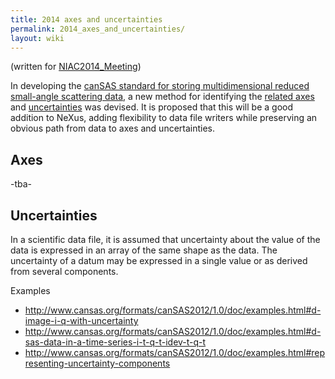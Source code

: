 ```yaml
---
title: 2014 axes and uncertainties
permalink: 2014_axes_and_uncertainties/
layout: wiki
---
```


(written for [NIAC2014\_Meeting](NIAC2014_Meeting "wikilink"))

In developing the [canSAS standard for storing multidimensional reduced
small-angle scattering
data](http://www.cansas.org/formats/canSAS2012/1.0/doc/), a new method
for identifying the [related
axes](http://www.cansas.org/formats/canSAS2012/1.0/doc/implementation.html#algorithm-to-identify-values-given-a-set-of-indices-on-the-i-data)
and
[uncertainties](http://www.cansas.org/formats/canSAS2012/1.0/doc/framework.html#index-5)
was devised. It is proposed that this will be a good addition to NeXus,
adding flexibility to data file writers while preserving an obvious path
from data to axes and uncertainties.

Axes
----

-tba-

Uncertainties
-------------

In a scientific data file, it is assumed that uncertainty about the
value of the data is expressed in an array of the same shape as the
data. The uncertainty of a datum may be expressed in a single value or
as derived from several components.

Examples

-   <http://www.cansas.org/formats/canSAS2012/1.0/doc/examples.html#d-image-i-q-with-uncertainty>
-   <http://www.cansas.org/formats/canSAS2012/1.0/doc/examples.html#d-sas-data-in-a-time-series-i-t-q-t-idev-t-q-t>
-   <http://www.cansas.org/formats/canSAS2012/1.0/doc/examples.html#representing-uncertainty-components>

